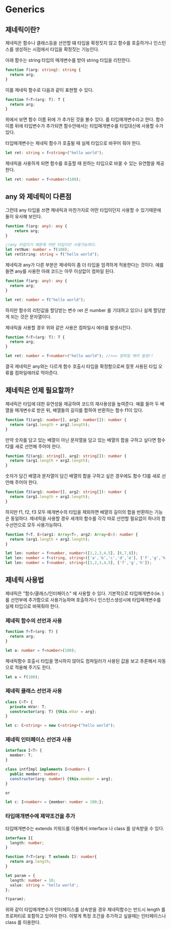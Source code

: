 # Generics

## 제네릭이란?
제네릭은 함수나 클래스등을 선언할 떄 타입을 확정짓지 않고 함수를 호출하거나 인스턴스를 생성하는 시점에서 타입을 확정짓는 기능인다.

아래 함수는 string 타입의 매개변수를 받아 string 타입을 리턴한다.
```TypeScript
function f(arg: string): string {
  return arg;
}
```

이를 제네릭 함수로 다음과 같이 표현할 수 있다.
```TypeScript
function f<T>(arg: T): T {
  return arg;
}
```

위에서 보면 함수 이름 뒤에 <T> 가 추가된 것을 볼수 있다. <T> 를 타입매개변수라고 한다.
함수이름 뒤에 타입변수가 추가되면 함수안에서는 타입매개변수를 타입대신에 사용할 수가 있다.

타입매개변수는 제네릭 함수가 호출될 때 실제 타입으로 바꾸어 줘야 한다.
```TypeScript
let ret: string = f<string>("hello world");
```

제네릭을 사용하게 되면 함수를 호출할 때 원하는 타입으로 바꿀 수 있는 유연함을 제공한다.
```TypeScript
let ret: number = f<number>(100);
```
## any 와 제네릭이 다른점
그런데 any 타입을 쓰면 제네릭과 마찬가지로 어떤 타입이던지 사용할 수 있기때문에 둘이 유사해 보인다.
```TypeScript
function f(arg: any): any {
    return arg;
}

//any 타입이기 때문에 어떤 타입이던 사용가능하다.
let retNum: number = f(100);
let retString: string = f("hello world");
```

제네릭과 any가 다른 부분은 제네릭이 좀 더 타입을 엄격하게 적용한다는 것이다.
예를 들면 any를 사용한 아래 코드는 아무 이상없이 컴파일 된다.
```TypeScript
function f(arg: any): any {
  return arg;
}

let ret: number = f("hello world");
```
하지만 함수의 리턴값을 할당받는 변수 ret 은 number 를 기대하고 있으나 실제 할당받게 되는 것은 문자열이다.

제네릭을 사용할 경우 위와 같은 사용은 컴파일시 에러를 발생시킨다.
```TypeScript
function f<T>(arg: T): T {
  return arg;
}

let ret: number = f<number>("hello world"); //<== 컴파일 에러 발생!!
```
결국 제네릭은 any와는 다르게 함수 호출시 타입을 확정함으로써 잘못 사용된 타입 오류를 컴파일에러로 막아준다.

## 제네릭은 언제 필요할까?
제네릭은 타입에 대한 유연성을 제공하여 코드의 재사용성을 높여준다. 
예를 들어 두 배열을 매개변수로 받은 뒤, 배열들의 길이를 합하여 반환하는 함수 f1이 있다.
```TypeScript
function f1(arg1: number[], arg2: number[]): number {
  return (arg1.length + arg2.length);
}
```
만약 숫자를 담고 있는 배열이 아닌 문자열을 담고 있는 배열의 합을 구하고 싶다면 함수 f2를 새로 선언해 주어야 한다.
```TypeScript
function f2(arg1: string[], arg2: string[]): number {
  return (arg1.length + arg2.length);
}
```
숫자가 담긴 배열과 문자열이 담긴 배열의 합을 구하고 싶은 경우에도 함수 f3를 새로 선언해 주어야 한다.
```TypeScript
function f3(arg1: number[], arg2: string[]): number {
  return (arg1.length + arg2.length);
}
```
하지만 f1, f2, f3 모두 매개변수의 타입을 제외하면 배열의 길이의 합을 반환하는 기능은 동일하다. 
제네릭을 사용할 경우 세개의 함수를 각각 따로 선언할 필요없이 하나의 함수선언으로 모두 사용가능하다.

```TypeScript
function f<T, E>(arg1: Array<T>, arg2: Array<E>): number {
  return (arg1.length + arg2.length);
}

let len: number = f<number, number>([1,2,3,4,5], [6,7,8]);
let len: number = f<string, string>(['a','b','c','d','e'], ['f','g','h']);
let len: number = f<number, string>([1,2,3,4,5], ['f','g','h']);
```
## 제네릭 사용법

제네릭은 "함수/클래스/인터페이스" 에 사용할 수 있다. 기본적으로 타입매개변수(ie. <T>)를 선언부에 추가함으로 사용가능하며 호출하거나 인스턴스생성시에 타입매개변수를 실제 타입으로 바꿔줘야 한다.

### 제네릭 함수의 선언과 사용
```TypeScript
function f<T>(arg: T) {
  return arg;
}

let a: number = f<number>(100);
```

제네릭함수 호출시 타입을 명시하지 않아도 컴파일러가 사용된 값을 보고 추론해서 자동으로 적용해 주기도 한다.

```TypeScript
let a = f(100);
```

### 제네릭 클래스 선언과 사용
```TypeScript
class C<T> {
  private mVar: T;
  constructor(arg: T) {this.mVar = arg};
}

let c: C<string> = new C<string>("hello world"); 
```

### 제네릭 인터페이스 선언과 사용
```TypeScript
interface I<T> {
  member: T;
}

class intfImpl implements I<number> {
  public member: number;
  constructor(arg: number) {this.member = arg};
}

or

let c: I<number> = {member: number = 100;};
```

### 타입매개변수에 제약조건을 추가
타입매개변수는 extends 키워드를 이용해서 interface 나 class 를 상속받을 수 있다.
```TypeScript
interface I{
  length: number;
}

function f<T>(arg: T extends I): number{
  return arg.length;
}

let param = {
  length: number = 10; 
  value: string = 'hello world';
};

f(param);

```
위와 같이 타입매개변수가 인터페이스를 상속받을 경우 제네릭함수는 반드시 length 를 프로퍼티로 포함하고 있어야 한다.
이렇게 특정 조건을 추가하고 싶을때는 인터페이스나 class 를 이용한다.





